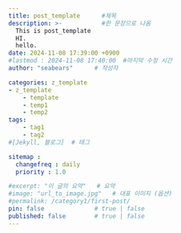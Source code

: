 ```yaml
---
title: post_template      #제목
description: >-           #한 문장으로 나옴
  This is post_template
  HI.
  hello.
date: 2024-11-08 17:39:00 +0900
#lastmod : 2024-11-08 17:40:00  #마지막 수정 시간
author: "seabears"      # 작성자

categories: z_template
- z_template
    - template  
    - temp1
    - temp2
tags: 
    - tag1
    - tag2
#[Jekyll, 블로그]  # 태그

sitemap :
  changefreq : daily
  priority : 1.0

#excerpt: "이 글의 요약"   # 요약
#image: "url_to_image.jpg"   # 대표 이미지 (옵션)
#permalink: /category1/first-post/
pin: false              # true | false
published: false        # true | false
---
```



<!--
This is post_template
# 큰 제목
## 중간 제목
### 작은 제목
#### 더 작은 제목
##### 더더 작은 제목
-->

